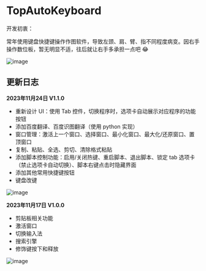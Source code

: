 # TopAutoKeyboard
开发初衷：

常年使用键盘快捷键操作作图软件，导致左颈、肩、臂、指不同程度病变。因右手操作数位板，暂无明显不适，往后就让右手多承担一点吧 :joy:

![image](https://github.com/iibob/TopAutoKeyboard/assets/10295975/57ce27f0-88b3-45b4-857d-a6775a5fbba8)

## 更新日志
**2023年11月24日 V1.1.0**
- 重新设计 UI：使用 Tab 控件，切换程序时，选项卡自动展示对应程序的功能按钮
- 添加百度翻译、百度识图翻译（使用 python 实现）
- 窗口管理：激活上一个窗口、选择窗口、最小化窗口、最大化/还原窗口、置顶窗口
- 复制、粘贴、全选、剪切、清除格式粘贴
- 添加脚本控制功能：启用/关闭热键、重启脚本、退出脚本、锁定 tab 选项卡（禁止选项卡自动切换）、脚本右键点击时隐藏界面
- 添加其他常用快捷键按钮
- 键盘改键

![image](https://github.com/iibob/TopAutoKeyboard/assets/10295975/edd47a7d-b68e-435b-9271-6dc2ff9459ea)

**2023年11月17日 V1.0.0**
- 剪贴板相关功能
- 激活窗口
- 切换输入法
- 搜索引擎
- 修饰键按下和释放

![image](https://github.com/iibob/TopAutoKeyboard/assets/10295975/7732f064-8dee-4b40-ab39-360633ba9509)
